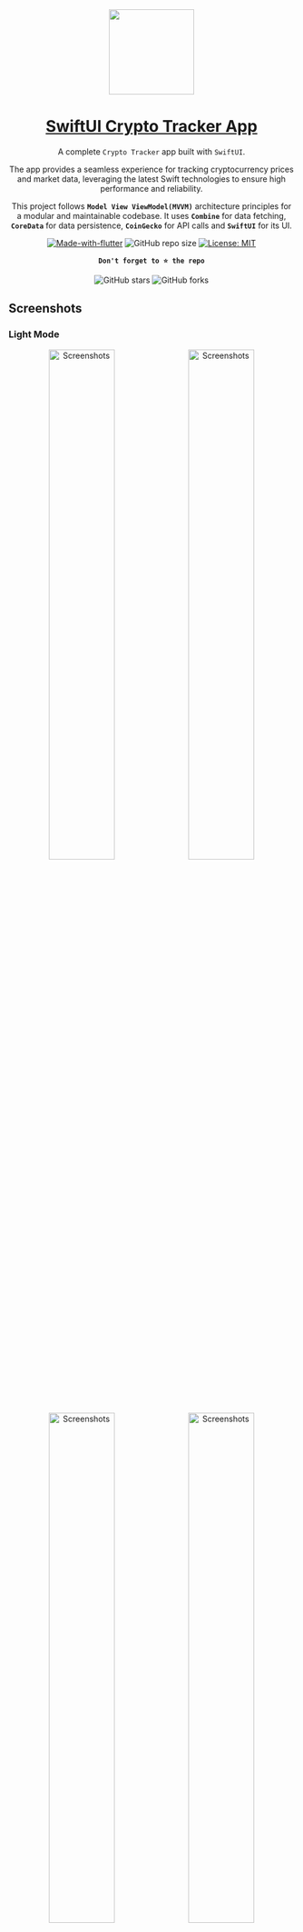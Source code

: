 
<div align="center">

<img width="150" src="https://i.imgur.com/3aFz4Xx.png">

<h1 style="border-bottom: none">
    <b><a href="#">SwiftUI Crypto Tracker App</a></b>
</h1>

A complete `Crypto Tracker` app built with `SwiftUI`.

The app provides a seamless experience for tracking cryptocurrency prices and market data, leveraging the latest Swift technologies to ensure high performance and reliability.

This project follows **`Model View ViewModel(MVVM)`** architecture principles for a modular and maintainable codebase. It uses **`Combine`** for data fetching, **`CoreData`** for data persistence, **`CoinGecko`** for API calls and **`SwiftUI`** for its UI.

[![Made-with-flutter](https://img.shields.io/badge/Made%20with-SwiftUI-orange)](https://flutter.dev/)
![GitHub repo size](https://img.shields.io/github/repo-size/ivansaul/SwiftUI-Crypto-Tracker)
[![License: MIT](https://img.shields.io/badge/License-MIT-yellow.svg)](https://opensource.org/licenses/MIT)

**`Don't forget to ⭐ the repo`**

![GitHub stars](https://img.shields.io/github/stars/ivansaul/SwiftUI-Crypto-Tracker?style=social)
![GitHub forks](https://img.shields.io/github/forks/ivansaul/SwiftUI-Crypto-Tracker?style=social)

</div>

## Screenshots

### Light Mode

<p align="center">
  <img src="https://i.imgur.com/ck6EAhA.jpg" alt="Screenshots" width="48%">
  <img src="https://i.imgur.com/gbHn33M.jpg" alt="Screenshots" width="48%">

  <img src="https://i.imgur.com/QoX8IjB.jpg" alt="Screenshots" width="48%">
  <img src="https://i.imgur.com/0wYwUqa.jpg" alt="Screenshots" width="48%">

  <img src="https://i.imgur.com/qY4fzHL.jpg" alt="Screenshots" width="48%">
  <img src="https://i.imgur.com/XDJsJq1.jpg" alt="Screenshots" width="48%">
</p>

### Dark Mode

<p align="center">
  <img src="https://i.imgur.com/nkec37C.jpg" alt="Screenshots" width="48%">
  <img src="https://i.imgur.com/ihtq9L6.jpg" alt="Screenshots" width="48%">

  <img src="https://i.imgur.com/rLX710J.jpg" alt="Screenshots" width="48%">
  <img src="https://i.imgur.com/fsiR3K6.jpg" alt="Screenshots" width="48%">

  <img src="https://i.imgur.com/JHZElrj.jpg" alt="Screenshots" width="48%">
  <img src="https://i.imgur.com/6XBujHS.jpg" alt="Screenshots" width="48%">
</p>

## Demo

[![Demo](https://i.imgur.com/HX0wvsA.png)](https://youtu.be/_5oKCrK_HUQ)

## Credits

This app was created following a tutorial on YouTube by [Swiftful Thinking][swiftfulthinking]. Swiftful Thinking is the BEST place to learn SwiftUI. Highly recommend.

[swiftfulthinking]: https://www.youtube.com/c/SwiftfulThinking

## Notes

### Corrupted `.xcodeproj` file

If the `.xcodeproj` file is missing or corrupted, you can regenerate it using [XcodeGen](https://github.com/yonaskolb/XcodeGen), a tool that generates your Xcode project from a simple YAML specification.

Install XcodeGen:

```bash
brew install xcodegen
```

Generate the Xcode project:

```bash
xcodegen generate
```

This will recreate the `.xcodeproj` file based on the `project.yml` configuration.
